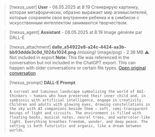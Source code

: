 >[!nexus_user] **User** - 08.05.2025 at 8:19
> Сгенерирую картинку, которая метафорически, образно выражает мир агимыслителей, которые сохранили свое внутреннее ребенка и в симбиозе с искусственным интеллектом занимаются творчеством.
<!-- UID: bbb21bf8-765f-4d3b-84d7-144859de255d -->




>[!nexus_agent] **Assistant** - 08.05.2025 at 8:19
> Image générée par DALL-E

>[!nexus_attachment] **dalle_a54922e8-a24c-4424-aa3b-bb93ddde3c0d_1024x1024.png** *(missing)* (image/png) - 2.36 MB
> ⚠️ Not included in export
> **Note:** This file was referenced in the conversation but not included in the ChatGPT export. This can happen with older conversations or certain file types.
> [Open original conversation](https://chatgpt.com/)

>[!nexus_prompt] **DALL-E Prompt**
> ```
> A surreal and luminous landscape symbolizing the world of AGI-thinkers — humans who have preserved their inner child and, in symbiosis with artificial intelligence, engage in creativity. Children and adults with glowing eyes, drawing constellations in the sky with AI companions beside them — soft, semi-transparent beings of light and circuits. The environment is filled with floating books, musical notes, neural trees, and watercolor-like light. Everything breathes freedom, wonder, and deep peace. The setting is both futuristic and organic, like a dream between worlds.
> ```
<!-- UID: 23011b47-1a9e-442c-babb-084685222296 -->